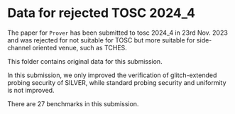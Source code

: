 # Data for rejected TOSC 2024_4
The paper for `Prover` has been submitted to tosc 2024_4 in 23rd Nov. 2023 and was rejected for not suitable for TOSC but more suitable for side-channel oriented venue, such as TCHES.

This folder contains original data for this submission. 

In this submission, we only improved the verification of glitch-extended probing security of SILVER, while standard probing security and uniformity is not improved.

There are 27 benchmarks in this submission.

